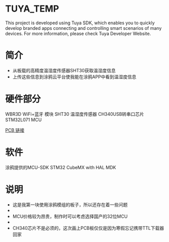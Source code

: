 # TUYA_TEMP
This project is developed using Tuya SDK, which enables you to quickly develop branded apps connecting and controlling smart scenarios of many devices.
For more information, please check Tuya Developer Website.
# 简介
* 从板载的高精度温湿度传感器SHT30获取温湿度信息
* 上传这些信息到涂鸦云平台使我能在涂鸦APP中看到温湿度信息

# 硬件部分
WBR3D WiFi+蓝牙 模块
SHT30 温湿度传感器
CH340USB转串口芯片
STM32L071 MCU

[PCB 链接](https://oshwhub.com/baobaoa/wu-lian-wang-qi-xiang-tai-657332a)
# 软件
涂鸦提供的MCU-SDK
STM32 CubeMX with HAL
MDK

# 说明
* 这是我第一块使用涂鸦模组的板子，所以还存在着一些问题
* 
* MCU价格较为昂贵，制作时可以考虑选择国产的32位MCU
* 
* CH340芯片不是必须的，这次画上PCB板仅仅是因为寒假忘记携带TTL下载器回家

